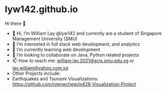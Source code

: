 # lyw142.github.io

Hi there 👋
- 👋 Hi, I’m William Lay @lyw142 and currently are a student of Singapore Management University (SMU)
- 👀 I’m interested in full stack web development, and analytics
- 🌱 I’m currently learning web development
- 💞️ I’m looking to collaborate on Java, Python related projects
- 📫 How to reach me: william.lay.2021@scis.smu.edu.sg or lay.william@yahoo.com.sg
- Other Projects include:
- Earthquakes and Tsunami Visualizations: https://github.com/jolenechew/is428-Visualization-Project

